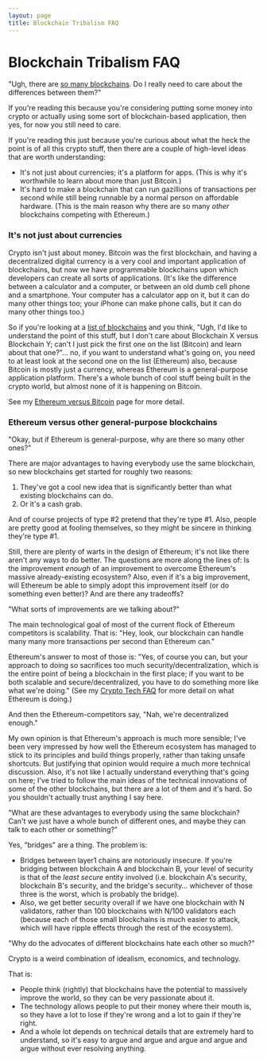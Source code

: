 ```yaml
---
layout: page
title: Blockchain Tribalism FAQ
---
```

# Blockchain Tribalism FAQ

"Ugh, there are [so many blockchains](https://www.coingecko.com/en/categories/layer-1). Do I really need to care about the differences between them?"

If you're reading this because you're considering putting some money into crypto or actually using some sort of blockchain-based application, then yes, for now you still need to care.

If you're reading this just because you're curious about what the heck the point is of all this crypto stuff, then there are a couple of high-level ideas that are worth understanding:

  - It's not just about currencies; it's a platform for apps. (This is why it's worthwhile to learn about more than just Bitcoin.)
  - It's hard to make a blockchain that can run gazillions of transactions per second while still being runnable by a normal person on affordable hardware. (This is the main reason why there are so many *other* blockchains competing with Ethereum.)


### It's not just about currencies

Crypto isn't just about money. Bitcoin was the first blockchain, and having a decentralized digital currency is a very cool and important application of blockchains, but now we have programmable blockchains upon which developers can create all sorts of applications. (It's like the difference between a calculator and a computer, or between an old dumb cell phone and a smartphone. Your computer has a calculator app on it, but it can do many other things too; your iPhone can make phone calls, but it can do many other things too.)

So if you're looking at a [list of blockchains](https://www.coingecko.com/en/categories/layer-1) and you think, "Ugh, I'd like to understand the point of this stuff, but I don't care about Blockchain X versus Blockchain Y; can't I just pick the first one on the list (Bitcoin) and learn about that one?"... no, if you want to understand what's going on, you need to at least look at the second one on the list (Ethereum) also, because Bitcoin is mostly just a currency, whereas Ethereum is a general-purpose application platform. There's a whole bunch of cool stuff being built in the crypto world, but almost none of it is happening on Bitcoin.

See my [Ethereum versus Bitcoin](/pages/ethereum-versus-bitcoin) page for more detail.


### Ethereum versus other general-purpose blockchains

"Okay, but if Ethereum is general-purpose, why are there so many other ones?"

There are major advantages to having everybody use the same blockchain, so new blockchains get started for roughly two reasons:
  1. They've got a cool new idea that is significantly better than what existing blockchains can do.
  2. Or it's a cash grab.

And of course projects of type #2 pretend that they're type #1. Also, people are pretty good at fooling themselves, so they might be sincere in thinking they're type #1.

Still, there are plenty of warts in the design of Ethereum; it's not like there aren't any ways to do better. The questions are more along the lines of: Is the improvement *enough* of an improvement to overcome Ethereum's massive already-existing ecosystem? Also, even if it's a big improvement, will Ethereum be able to simply adopt this improvement itself (or do something even better)? And are there any tradeoffs?


"What sorts of improvements are we talking about?"

The main technological goal of most of the current flock of Ethereum competitors is scalability. That is: "Hey, look, our blockchain can handle many many more transactions per second than Ethereum can."

Ethereum's answer to most of those is: "Yes, of course you can, but your approach to doing so sacrifices too much security/decentralization, which is the entire point of being a blockchain in the first place; if you want to be both scalable and secure/decentralized, you have to do something more like what we're doing." (See my [Crypto Tech FAQ](/pages/crypto-tech/) for more detail on what Ethereum is doing.)

And then the Ethereum-competitors say, "Nah, we're decentralized enough."

My own opinion is that Ethereum's approach is much more sensible; I've been very impressed by how well the Ethereum ecosystem has managed to stick to its principles and build things properly, rather than taking unsafe shortcuts. But justifying that opinion would require a much more technical discussion. Also, it's not like I actually understand everything that's going on here; I've tried to follow the main ideas of the technical innovations of some of the other blockchains, but there are a lot of them and it's hard. So you shouldn't actually trust anything I say here.


"What are these advantages to everybody using the same blockchain? Can't we just have a whole bunch of different ones, and maybe they can talk to each other or something?"

Yes, "bridges" are a thing. The problem is:
  - Bridges between layer1 chains are notoriously insecure. If you're bridging between blockchain A and blockchain B, your level of security is that of the *least secure* entity involved (i.e. blockchain A's security, blockchain B's security, and the bridge's security... whichever of those three is the worst, which is probably the bridge).
  - Also, we get better security overall if we have one blockchain with N validators, rather than 100 blockchains with N/100 validators each (because each of those small blockchains is much easier to attack, which will have ripple effects through the rest of the ecosystem).


"Why do the advocates of different blockchains hate each other so much?"

Crypto is a weird combination of idealism, economics, and technology.

That is:
  - People think (rightly) that blockchains have the potential to massively improve the world, so they can be very passionate about it.
  - The technology allows people to put their money where their mouth is, so they have a lot to lose if they're wrong and a lot to gain if they're right.
  - And a whole lot depends on technical details that are extremely hard to understand, so it's easy to argue and argue and argue and argue and argue without ever resolving anything.
